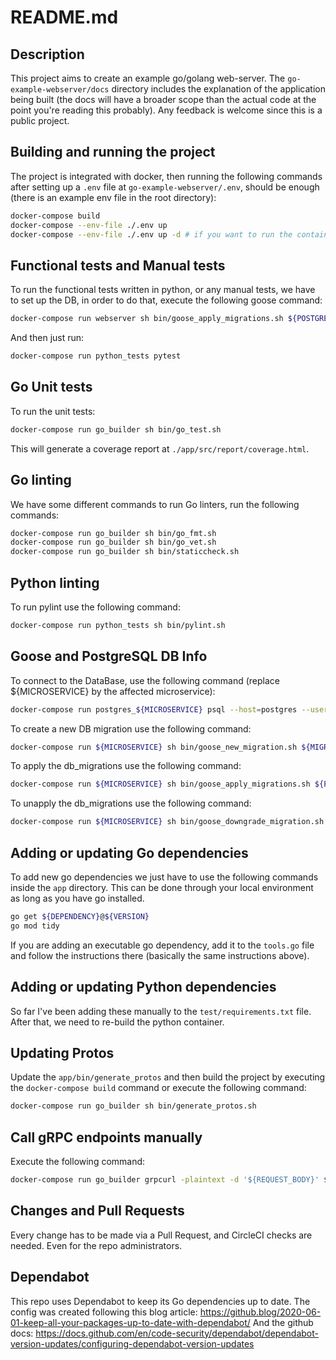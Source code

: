 # README.md

## Description

This project aims to create an example go/golang web-server.
The `go-example-webserver/docs` directory includes the explanation of the application being built (the docs will have a broader scope than the actual code at the point you're reading this probably).
Any feedback is welcome since this is a public project.

## Building and running the project

The project is integrated with docker, then running the following commands after setting up a `.env` file at `go-example-webserver/.env`, should be enough (there is an example env file in the root directory):
```bash
docker-compose build
docker-compose --env-file ./.env up
docker-compose --env-file ./.env up -d # if you want to run the containers in the background
```

## Functional tests and Manual tests

To run the functional tests written in python, or any manual tests, we have to set up the DB, in order to do that, execute the following goose command:
```bash
docker-compose run webserver sh bin/goose_apply_migrations.sh ${POSTGRES_USERNAME} ${POSTGRES_PASSWORD}
```
And then just run:
```bash
docker-compose run python_tests pytest
```

## Go Unit tests

To run the unit tests:
```bash
docker-compose run go_builder sh bin/go_test.sh
```
This will generate a coverage report at `./app/src/report/coverage.html`.

## Go linting

We have some different commands to run Go linters, run the following commands:
```bash
docker-compose run go_builder sh bin/go_fmt.sh
docker-compose run go_builder sh bin/go_vet.sh
docker-compose run go_builder sh bin/staticcheck.sh
```

## Python linting

To run pylint use the following command:
```bash
docker-compose run python_tests sh bin/pylint.sh
```

## Goose and PostgreSQL DB Info

To connect to the DataBase, use the following command (replace ${MICROSERVICE} by the affected microservice):
```bash
docker-compose run postgres_${MICROSERVICE} psql --host=postgres --username=${POSTGRES_USERNAME} --dbname=hello_world
```

To create a new DB migration use the following command:
```bash
docker-compose run ${MICROSERVICE} sh bin/goose_new_migration.sh ${MIGRATION_NAME}
```

To apply the db_migrations use the following command:
```bash
docker-compose run ${MICROSERVICE} sh bin/goose_apply_migrations.sh ${POSTGRES_CONTAINER} ${POSTGRES_USERNAME} ${POSTGRES_PASSWORD} ${POSTGRES_DB_NAME}
```

To unapply the db_migrations use the following command:
```bash
docker-compose run ${MICROSERVICE} sh bin/goose_downgrade_migration.sh ${POSTGRES_CONTAINER} ${POSTGRES_USERNAME} ${POSTGRES_PASSWORD} ${POSTGRES_DB_NAME}
```

## Adding or updating Go dependencies

To add new go dependencies we just have to use the following commands inside the `app` directory. This can be done through your local environment as long as you have go installed.
```bash
go get ${DEPENDENCY}@${VERSION}
go mod tidy
```

If you are adding an executable go dependency, add it to the `tools.go` file and follow the instructions there (basically the same instructions above).

## Adding or updating Python dependencies

So far I've been adding these manually to the `test/requirements.txt` file. After that, we need to re-build the python container.

## Updating Protos

Update the `app/bin/generate_protos` and then build the project by executing the `docker-compose build` command or execute the following command:
```bash
docker-compose run go_builder sh bin/generate_protos.sh
```

## Call gRPC endpoints manually

Execute the following command:
```bash
docker-compose run go_builder grpcurl -plaintext -d '${REQUEST_BODY}' ${MICROSERVICE}:8080 go_webserver.${MICROSERVICE}.${SERVICE}/${RPC}
```

## Changes and Pull Requests

Every change has to be made via a Pull Request, and CircleCI checks are needed.
Even for the repo administrators.

## Dependabot

This repo uses Dependabot to keep its Go dependencies up to date.
The config was created following this blog article: https://github.blog/2020-06-01-keep-all-your-packages-up-to-date-with-dependabot/
And the github docs: https://docs.github.com/en/code-security/dependabot/dependabot-version-updates/configuring-dependabot-version-updates
